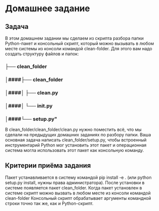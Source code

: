 # Домашнее задание
## Задача
В этом домашнем задании мы сделаем из скрипта разбора папки Python-пакет и консольный скрипт, который можно вызывать в любом месте системы из консоли командой clean-folder. Для этого вам надо создать структуру файлов и папок:

### ├── clean_folder
### │####├── clean_folder
### │####│   ├── clean.py
### │####│   └── __init__.py
### │####└── setup.py"


В clean_folder/clean_folder/clean.py нужно поместить всё, что мы сделали на предыдущих домашних заданиях по разбору папки. Ваша основная задача написать clean_folder/setup.py, чтобы встроенный инструментарий Python мог установить этот пакет и операционная система могла использовать этот пакет как консольную команду.

## Критерии приёма задания
Пакет устанавливается в систему командой pip install -e . (или python setup.py install, нужны права администратора).
После установки в системе появляется пакет clean_folder.
Когда пакет установлен в системе скрипт можно вызвать в любом месте из консоли командой clean-folder
Консольный скрипт обрабатывает аргументы командной строки точно так же, как и Python-скрипт.
